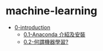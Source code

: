 # machine-learning


- [0-introduction](https://github.com/andy6804tw/machine-learning/tree/master/0-introduction)
  - [0.1-Anaconda 介紹及安裝](https://medium.com/10coding/anaconda-%E4%BB%8B%E7%B4%B9%E5%8F%8A%E5%AE%89%E8%A3%9D-4c303c5ff8da)
  - [0.2-何謂機器學習?](https://medium.com/10coding/%E6%A9%9F%E5%99%A8%E5%AD%B8%E7%BF%92-cb9d7edac157)
